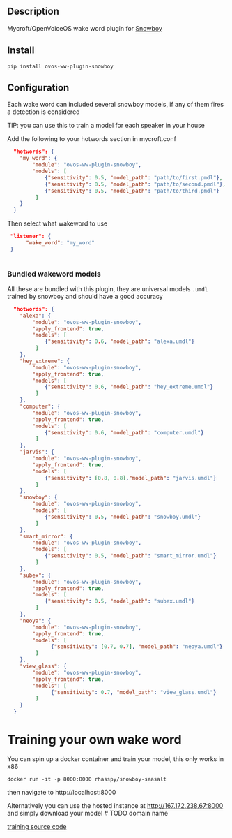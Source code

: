## Description
Mycroft/OpenVoiceOS wake word plugin for [Snowboy](https://github.com/seasalt-ai/snowboy)

## Install

`pip install ovos-ww-plugin-snowboy`

## Configuration

Each wake word can included several snowboy models, if any of them fires a detection is considered

TIP: you can use this to train a model for each speaker in your house

Add the following to your hotwords section in mycroft.conf

```json
  "hotwords": {
    "my_word": {
        "module": "ovos-ww-plugin-snowboy",
        "models": [
            {"sensitivity": 0.5, "model_path": "path/to/first.pmdl"},
            {"sensitivity": 0.5, "model_path": "path/to/second.pmdl"},
            {"sensitivity": 0.5, "model_path": "path/to/third.pmdl"}
         ]
    }
  }
```

Then select what wakeword to use

```json
 "listener": {
      "wake_word": "my_word"
 }
 
```

### Bundled wakeword models

All these are bundled with this plugin, they are universal models ```.umdl``` trained by snowboy and should have a good accuracy


```json
  "hotwords": {
    "alexa": {
        "module": "ovos-ww-plugin-snowboy",
        "apply_frontend": true,
        "models": [
            {"sensitivity": 0.6, "model_path": "alexa.umdl"}
         ]
    },
    "hey_extreme": {
        "module": "ovos-ww-plugin-snowboy",
        "apply_frontend": true,
        "models": [
            {"sensitivity": 0.6, "model_path": "hey_extreme.umdl"}
         ]
    },
    "computer": {
        "module": "ovos-ww-plugin-snowboy",
        "apply_frontend": true,
        "models": [
            {"sensitivity": 0.6, "model_path": "computer.umdl"}
         ]
    },
    "jarvis": {
        "module": "ovos-ww-plugin-snowboy",
        "apply_frontend": true,
        "models": [
            {"sensitivity": [0.8, 0.8],"model_path": "jarvis.umdl"}
         ]
    },
    "snowboy": {
        "module": "ovos-ww-plugin-snowboy",
        "models": [
            {"sensitivity": 0.5, "model_path": "snowboy.umdl"}
         ]
    },
    "smart_mirror": {
        "module": "ovos-ww-plugin-snowboy",
        "models": [
            {"sensitivity": 0.5, "model_path": "smart_mirror.umdl"}
         ]
    },
    "subex": {
        "module": "ovos-ww-plugin-snowboy",
        "apply_frontend": true,
        "models": [
            {"sensitivity": 0.5, "model_path": "subex.umdl"}
         ]
    },
    "neoya": {
        "module": "ovos-ww-plugin-snowboy",
        "apply_frontend": true,
        "models": [
              {"sensitivity": [0.7, 0.7], "model_path": "neoya.umdl"}
         ]
    },
    "view_glass": {
        "module": "ovos-ww-plugin-snowboy",
        "apply_frontend": true,
        "models": [
              {"sensitivity": 0.7, "model_path": "view_glass.umdl"}
         ]
    }
  }
```

# Training your own wake word

You can spin up a docker container and train your model, this only works in x86

`docker run -it -p 8000:8000 rhasspy/snowboy-seasalt`

then navigate to http://localhost:8000

Alternatively you can use the hosted instance at http://167.172.238.67:8000 and simply download your model  # TODO domain name

[training source code](https://github.com/seasalt-ai/snowboy)
